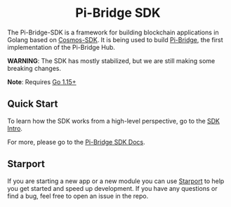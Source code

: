 <!--
parent:
  order: false
-->

<div align="center">
  <h1> Pi-Bridge SDK </h1>
</div>

 
The Pi-Bridge-SDK is a framework for building blockchain applications in Golang based on [Cosmos-SDK](https://github.com/cosmos/cosmos-sdk). It is being used to build [Pi-Bridge](https://github.com/pchain-org/pi-bridge), the first implementation of the Pi-Bridge Hub.

**WARNING**: The SDK has mostly stabilized, but we are still making some
breaking changes.

**Note**: Requires [Go 1.15+](https://golang.org/dl/)

## Quick Start

To learn how the SDK works from a high-level perspective, go to the [SDK Intro](./docs/intro/overview.md).

For more, please go to the [Pi-Bridge SDK Docs](./docs/).


## Starport

If you are starting a new app or a new module you can use [Starport](https://github.com/tendermint/starport) to help you get started and speed up development. If you have any questions or find a bug, feel free to open an issue in the repo.
